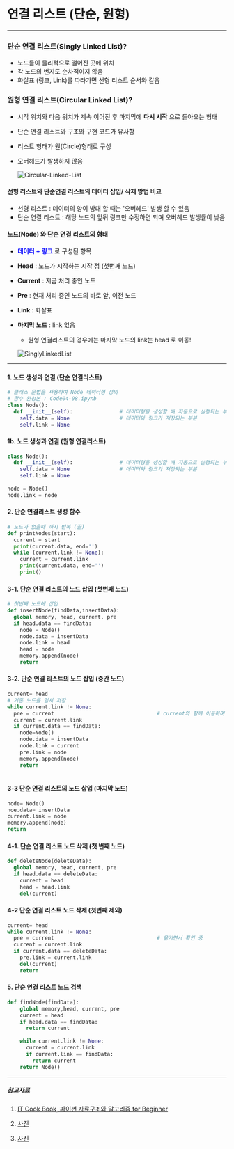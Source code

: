 # 연결 리스트 (단순, 원형)

___

### 단순 연결 리스트(Singly Linked List)?

* 노드들이 물리적으로 떨어진 곳에 위치
* 각 노드의 번지도 순차적이지 않음 
* 화살표 (링크, Link)를 따라가면 선형 리스트 순서와 같음 



### 원형 연결 리스트(Circular Linked List)?

* 시작 위치와 다음 위치가 계속 이어진 후 마지막에 **다시 시작**  으로 돌아오는 형태

* 단순 연결 리스트와 구조와 구현 코드가 유사함

* 리스트 형태가 원(Circle)형태로 구성

* 오버헤드가 발생하지 않음 

  ![Circular-Linked-List](/Users/youngseolee/Workspace/TIL(Today%20I%20Learn)/Algorithm/md-images/Circular-Linked-List.png)



#### 선형 리스트와 단순연결 리스트의 데이터 삽입/ 삭제 방법 비교

* 선형 리스트 : 데이터의 양이 방대 할 때는 '오버헤드' 발생 할 수 있음 
* 단순 연결 리스트 : 해당 노드의 앞뒤 링크만 수정하면 되며 오버헤드 발생률이 낮음



#### 노드(Node) 와 단순 연결 리스트의 형태 

* <span style="color:blue">**데이터 + 링크**</span> 로 구성된 항목 

* **Head** :  노드가 시작하는 시작 점 (첫번째 노드)

* **Current** : 지금 처리 중인 노드

* **Pre** : 현재 처리 중인 노드의 바로 앞, 이전 노드 

* **Link**  : 화살표 

* **마지막 노드** : link 없음 

  * 원형 연결리스트의 경우에는 마지막 노드의 link는 head 로 이동! 

  

  ![SinglyLinkedList](/Users/youngseolee/Workspace/TIL(Today%20I%20Learn)/Algorithm/md-images/SinglyLinkedList.png)



___

#### 1. 노드 생성과 연결  (단순 연결리스트)

```python
# 클래스 문법을 사용하여 Node 데이터형 정의
# 함수 완성본 : Code04-08.ipynb
class Node():
  def __init__(self):				# 데이터형을 생성할 때 자동으로 실행되는 부분 
    self.data = None				# 데이터와 링크가 저장되는 부분 
    self.link = None
```



#### 1b. 노드 생성과 연결 (원형 연결리스트)

```python
class Node():
  def __init__(self):				# 데이터형을 생성할 때 자동으로 실행되는 부분 
    self.data = None				# 데이터와 링크가 저장되는 부분 
    self.link = None
    
node = Node()
node.link = node
```



#### 2. 단순 연결리스트 생성 함수

```python
# 노드가 없을때 까지 반복 (끝)
def printNodes(start):
  current = start 
  print(current.data, end='')
  while (current.link != None):
    current = current.link
    print(current.data, end='')
 	print()
```

 

#### 3-1.  단순 연결 리스트의 노드 삽입  (첫번째 노드)

```python
# 첫번째 노드에 삽입 
def insertNode(findData,insertData):
  global memory, head, current, pre
  if head.data == findData:
    node = Node()
    node.data = insertData
    node.link = head
    head = node
    memory.append(node)
    return 
```

#### 3-2. 단순 연결 리스트의 노드 삽입  (중간 노드)

```python
current= head
# 기존 노드를 임시 저장 
while current.link != None:
  pre = current									# current와 함께 이동하며 판단 
  current = current.link
  if current.data == findData:
    node=Node()
    node.data = insertData
    node.link = current
    pre.link = node
    memory.append(node)
    return 
  
```

#### 3-3 단순 연결 리스트의 노드 삽입 (마지막 노드)

```python
node= Node()
noe.data= insertData
current.link = node
memory.append(node)
return 
```



#### 4-1. 단순 연결 리스트 노드 삭제 (첫 번째 노드)

```python
def deleteNode(deleteData):
  global memory, head, current, pre
  if head.data == deleteData:
    current = head
    head = head.link
    del(current)
```



#### 4-2 단순 연결 리스트 노드 삭제 (첫번째 제외)

```python
current= head
while current.link != None:
  pre = current									# 옮기면서 확인 중
  current = current.link
  if current.data == deleteData:
    pre.link = current.link
    del(current)
    return
```



#### 5. 단순 연결 리스트 노드 검색

```python
def findNode(findData):
    global memory,head, current, pre
    current = head
    if head.data == findData:
      return current
    
    while current.link != None:
      current = current.link
      if current.link == findData:
        return current
    return Node()
```



____

##### 참고자료

1. [IT Cook Book, 파이썬 자료구조와 알고리즘 for Beginner](https://www.hanbit.co.kr/store/books/look.php?p_code=B4186876690)

2. [사진](https://algorithms.tutorialhorizon.com/circular-linked-list-complete-implementation/)

3. [사진](https://realpython.com/linked-lists-python/)

   